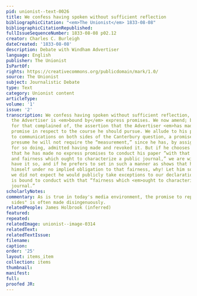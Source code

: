 ```yaml
---
pid: unionist--text-0026
title: We confess having spoken without sufficient reflection
bibliographicCitation: "<em>The Unionist</em> 1833-08-08"
bibliographicCitationRepublished: 
fullIssueSequenceNumber: 1833-08-08 p02.12
creator: Charles C. Burleigh
dateCreated: '1833-08-08'
description: Debate with Windham Advertiser
language: English
publisher: The Unionist
IsPartOf: 
rights: https://creativecommons.org/publicdomain/mark/1.0/
source: The Unionist
subject: Journalistic Debate
type: Text
category: Unionist content
articleType: 
volume: '1'
issue: '2'
transcription: We confess having spoken without sufficient reflection, in saying that
  the Advertiser is <em>bound by</em> express promises. We now amend; by substituting
  for that complained of, the assertion that the Advertiser <em>has made</em> an express
  promise in respect to the course he should pursue. We allude to his promising admission
  to communications on both sides of the Canterbury question, a promise of which we
  presume he will not require the “measurement,” since he has, by assigning his reasons
  for so doing, admitted having made and revoked it. But if he chooses to have it
  that he has made no express promises to conduct his paper ”with that independence
  and fairness which ought to characterize a public journal,” we are willing he should
  have it so, and if he prefers to set in such a manner as shows that he considers
  himself under no implied obligation to that fairness, why! Let him so act. But really,
  we did not expect he would publicly take exceptions to our declaration, that he
  is bound to conduct with that “fairness which <em>ought to characterize</em> a public
  journal.”
scholarlyNotes: 
commentary: As is true in today's media environment, the promise to represent "all
  sides" is often made disingenuously.
relatedPeople: James Holbrook (inferred)
featured: 
repeated: 
relatedImage: unionist--image-0314
relatedText: 
relatedTextIssue: 
filename: 
caption: 
order: '25'
layout: items_item
collection: items
thumbnail: 
manifest: 
full: 
proofed JR: 
---
```

